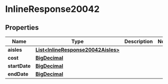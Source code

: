 

# InlineResponse20042

## Properties

Name | Type | Description | Notes
------------ | ------------- | ------------- | -------------
**aisles** | [**List&lt;InlineResponse20042Aisles&gt;**](InlineResponse20042Aisles.md) |  | 
**cost** | [**BigDecimal**](BigDecimal.md) |  | 
**startDate** | [**BigDecimal**](BigDecimal.md) |  | 
**endDate** | [**BigDecimal**](BigDecimal.md) |  | 



